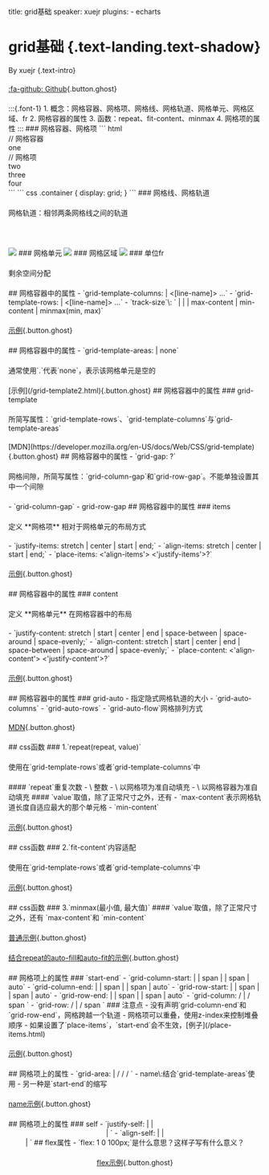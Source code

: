 title: grid基础
speaker: xuejr
plugins:
    - echarts

<slide class="bg-black-blue aligncenter" image="https://source.unsplash.com/C1HhAQrbykQ/ .dark">

# grid基础 {.text-landing.text-shadow}

By xuejr {.text-intro}

[:fa-github: Github](https://github.com/xuejianrong/grid){.button.ghost}

<slide class="bg-black-blue aligncenter" image="https://source.unsplash.com/C1HhAQrbykQ/ .dark">
:::{.font-1}
1. 概念：网格容器、网格项、网格线、网格轨道、网格单元、网格区域、fr
2. 网格容器的属性
3. 函数：repeat、fit-content、minmax
4. 网格项的属性
:::

<slide class="bg-black-blue aligncenter" image="https://source.unsplash.com/C1HhAQrbykQ/ .dark">
### 网格容器、网格项
``` html
<div class="container"> // 网格容器
    <div class="item">one</div> // 网格项
    <div class="item">two</div>
    <div class="item">three</div>
    <div class="item">four</div>
</div>
```
``` css
.container {
    display: grid;
}
```
<slide class="bg-black-blue aligncenter" image="https://source.unsplash.com/C1HhAQrbykQ/ .dark">
### 网格线、网格轨道
<p>网格轨道：相邻两条网格线之间的轨道</p>
<img src="/grid_line.png" style="margin-top: 40px;">

<slide class="bg-black-blue aligncenter" image="https://source.unsplash.com/C1HhAQrbykQ/ .dark">
### 网格单元
<img src="/grid_cell.png" style="margin-top: 40px;">

<slide class="bg-black-blue aligncenter" image="https://source.unsplash.com/C1HhAQrbykQ/ .dark">
### 网格区域
<img src="/grid_area.png" style="margin-top: 40px;">

<slide class="bg-black-blue aligncenter" image="https://source.unsplash.com/C1HhAQrbykQ/ .dark">
### 单位fr
<p>剩余空间分配</p>

<slide class="bg-black-blue aligncenter" image="https://source.unsplash.com/C1HhAQrbykQ/ .dark">
## 网格容器中的属性
- `grid-template-columns: <track-size> | <[line-name]> <track-size> ...`
- `grid-template-rows: <track-size> | <[line-name]> <track-size> ...`
- `track-size`\: `<length> | <percentage> | <flex> | max-content | min-content | minmax(min, max)`
  
[示例](/grid-template.html){.button.ghost}

<slide class="bg-black-blue aligncenter" image="https://source.unsplash.com/C1HhAQrbykQ/ .dark">
## 网格容器中的属性
- `grid-template-areas: <area-name> | none`
<p>通常使用`.`代表`none`，表示该网格单元是空的</p>
[示例](/grid-template2.html){.button.ghost}


<slide class="bg-black-blue aligncenter" image="https://source.unsplash.com/C1HhAQrbykQ/ .dark">
## 网格容器中的属性
### grid-template
<p>所简写属性：`grid-template-rows`、`grid-template-columns`与`grid-template-areas`</p>
[MDN](https://developer.mozilla.org/en-US/docs/Web/CSS/grid-template){.button.ghost}

<slide class="bg-black-blue aligncenter" image="https://source.unsplash.com/C1HhAQrbykQ/ .dark">
## 网格容器中的属性
- `grid-gap: <row-gap> <column-gap>?`
<p>网格间隙，所简写属性：`grid-column-gap`和`grid-row-gap`。不能单独设置其中一个间隙</p>
- `grid-column-gap`
- grid-row-gap

<slide class="bg-black-blue aligncenter" image="https://source.unsplash.com/C1HhAQrbykQ/ .dark">
## 网格容器中的属性
### items
<p>定义 **网格项** 相对于网格单元的布局方式</p>
- `justify-items: stretch | center | start | end;`
- `align-items: stretch | center | start | end;`
- `place-items: <'align-items'> <'justify-items'>?`

[示例](/place-items.html){.button.ghost}

<slide class="bg-black-blue aligncenter" image="https://source.unsplash.com/C1HhAQrbykQ/ .dark">
## 网格容器中的属性
### content
<p>定义 **网格单元** 在网格容器中的布局</p>
- `justify-content: stretch | start | center | end | space-between | space-around | space-evenly;`
- `align-content: stretch | start | center | end | space-between | space-around | space-evenly;`
- `place-content: <'align-content'> <'justify-content'>?`

[示例](/place-content.html){.button.ghost}

<slide class="bg-black-blue aligncenter" image="https://source.unsplash.com/C1HhAQrbykQ/ .dark">
## 网格容器中的属性
### grid-auto
- 指定隐式网格轨道的大小
  - `grid-auto-columns`
  - `grid-auto-rows`
- `grid-auto-flow`网格排列方式
  
[MDN](https://developer.mozilla.org/en-US/docs/Web/CSS/grid-auto-flow){.button.ghost}

<slide class="bg-black-blue aligncenter" image="https://source.unsplash.com/C1HhAQrbykQ/ .dark">
## css函数
### 1.`repeat(repeat, value)`
<p>使用在`grid-template-rows`或者`grid-template-columns`中</p>
#### `repeat`重复次数
- \<number\> 整数
- \<auto-fill\> 以网格项为准自动填充
- \<auto-fit\> 以网格容器为准自动填充
#### `value`取值，除了正常尺寸之外，还有
- `max-content`表示网格轨道长度自适应最大的那个单元格
- `min-content`

[示例](/repeat.html){.button.ghost}

<slide class="bg-black-blue aligncenter" image="https://source.unsplash.com/C1HhAQrbykQ/ .dark">
## css函数
### 2.`fit-content`内容适配
<p>使用在`grid-template-rows`或者`grid-template-columns`中</p>

[示例](/fit-content.html){.button.ghost}

<slide class="bg-black-blue aligncenter" image="https://source.unsplash.com/C1HhAQrbykQ/ .dark">
## css函数
### 3.`minmax(最小值, 最大值)`
#### `value`取值，除了正常尺寸之外，还有
`max-content`和
`min-content`
<p></p>

[普通示例](css-function.html){.button.ghost}

[结合repeat的auto-fill和auto-fit的示例](https://codepen.io/xboxyan/pen/zYYgYdL?editors=1100){.button.ghost}

<slide class="bg-black-blue aligncenter" image="https://source.unsplash.com/C1HhAQrbykQ/ .dark">
## 网格项上的属性
### `start-end`
- `grid-column-start: <number> | <name> | span | <number> | span <name> | auto`
- `grid-column-end: <number> | <name> | span | <number> | span <name> | auto`
- `grid-row-start: <number> | <name> | span | <number> | span <name> | auto`
- `grid-row-end: <number> | <name> | span | <number> | span <name> | auto`
- `grid-column: <start-line> / <end-line> | <start-line> / span <value>`
- `grid-row: <start-line> / <end-line> | <start-line> / span <value>`
### 注意点
- 没有声明`grid-column-end`和`grid-row-end`，网格跨越一个轨道
- 网格项可以重叠，使用z-index来控制堆叠顺序
- 如果设置了`place-items`，`start-end`会不生效，[例子](/place-items.html)

[示例](/start-end.html){.button.ghost}

<slide class="bg-black-blue aligncenter" image="https://source.unsplash.com/C1HhAQrbykQ/ .dark">
## 网格项上的属性
- `grid-area: <name> | <row-start> / <column-start> / <row-end> / <column-end>`
- name\:结合`grid-template-areas`使用
- 另一种是`start-end`的缩写

[name示例](/grid-area.html){.button.ghost}

<slide class="bg-black-blue aligncenter" image="https://source.unsplash.com/C1HhAQrbykQ/ .dark">
## 网格项上的属性
### self
- `justify-self: <start> | <end> | <center> | <stretch>`
- `align-self: <start> | <end> | <center> | <stretch>`


<slide class="bg-black-blue aligncenter" image="https://source.unsplash.com/C1HhAQrbykQ/ .dark">
## flex属性
- `flex: 1 0 100px;`是什么意思？这样子写有什么意义？
<p></p>

[flex示例](/flex-attrbute.html){.button.ghost}

<style>
p {
    margin: 20px 0;
}
.wrap {
    width: 900px;
}
.font-1 li {
    font-size: 30px;
    line-height: 2em;
    text-align: left;
}
code[class*=language-], pre[class*=language-] {
    color: #fff;
    text-shadow: none;
}
</style>